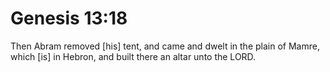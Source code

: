 # Genesis 13:18

Then Abram removed [his] tent, and came and dwelt in the plain of Mamre, which [is] in Hebron, and built there an altar unto the LORD.